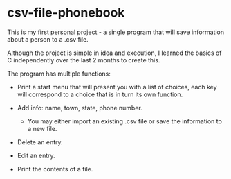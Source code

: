 # csv-file-phonebook

This is my first personal project - a single program that will save information about a person to a .csv file.

Although the project is simple in idea and execution, I learned the basics of C independently over the last 2 months to create this.

The program has multiple functions:

- Print a start menu that will present you with a list of choices, each key will correspond to a choice that is in turn its own function.

- Add info: name, town, state, phone number.
  - You may either import an existing .csv file or save the information to a new file.

- Delete an entry.

- Edit an entry.

- Print the contents of a file.
